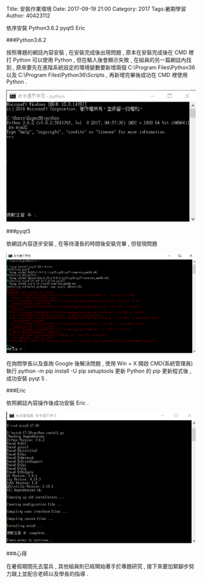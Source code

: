 Title: 安裝作業環境
Date: 2017-09-19 21:00
Category: 2017
Tags:暑期學習
Author: 40423112

依序安裝 Python3.6.2   pyqt5   Eric

<!-- PELICAN_END_SUMMARY -->

###Python3.6.2

按照專題的網誌內容安裝 , 在安裝完成後出現問題 , 原本在安裝完成後在 CMD 裡打 Python 可以使用 Python , 但在輸入後會顯示失敗 , 在組員的另一篇網誌內找到 , 原來要先在進階系統設定的環境變數要新增兩個 C:\Program Files\Python36 以及 C:\Program Files\Python36\Scripts , 再新增完畢後成功在 CMD 裡使用 Python . 

![](https://github.com/40423112/project_site_files/blob/gh-pages/files/4042/40423112/python.png?raw=true)   

###pyqt5

依網誌內容逐步安裝 , 在等待漫長的時間後安裝完畢 , 但發現問題 

![](https://github.com/40423112/project_site_files/blob/gh-pages/files/4042/40423112/pyqt5.png?raw=true)

在詢問學長以及查詢 Google 後解決問題 , 使用 Win + X 開啟 CMD(系統管理員) 執行 python -m pip install -U pip setuptools
更新 Python 的 pip 更新程式後 , 成功安裝 pyqt 5 .

###Eric

依照網誌內容操作後成功安裝 Eric . 

![](https://github.com/40423112/project_site_files/blob/gh-pages/files/4042/40423112/eric6.png?raw=true)

###心得

在暑假期間先去當兵 , 其他組員則已經開始著手於專題研究 , 接下來要加緊腳步努力跟上並配合老師以及學長的指導 .





